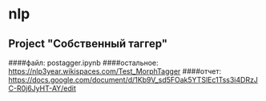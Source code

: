 # nlp
## Project "Собственный таггер"

####файл: postagger.ipynb
####остальное: https://nlp3year.wikispaces.com/Test_MorphTagger
####отчет: https://docs.google.com/document/d/1Kb9V_sd5FOak5YTSlEc1Tss3i4DRzJC-R0j6JyHT-AY/edit
